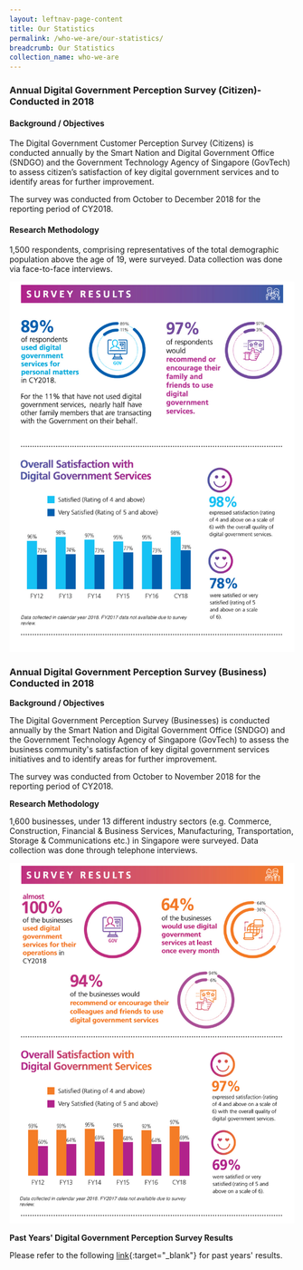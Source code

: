 ```yaml
---
layout: leftnav-page-content
title: Our Statistics
permalink: /who-we-are/our-statistics/
breadcrumb: Our Statistics
collection_name: who-we-are
---
```

### **Annual Digital Government Perception Survey (Citizen)- Conducted in 2018**

#### **Background / Objectives**
The Digital Government Customer Perception Survey (Citizens) is conducted annually by the Smart Nation and Digital Government Office (SNDGO) and the Government Technology Agency of Singapore (GovTech) to assess citizen’s satisfaction of key digital government services and to identify areas for further improvement.

The survey was conducted from October to December 2018 for the reporting period of CY2018.

#### **Research Methodology**

1,500 respondents, comprising representatives of the total demographic population above the age of 19, were surveyed. Data collection was done via face-to-face interviews.

![Digital Government Perception Survey 2018 for Citizens by GovTech](/images/our-statistics/Digital-Government-Perception-2018-Citizen-GovTech-Smart-Nation.jpg)
### **Annual Digital Government Perception Survey (Business) Conducted in 2018**

**Background / Objectives**

The Digital Government Perception Survey (Businesses) is conducted annually by the Smart Nation and Digital Government Office (SNDGO) and the Government Technology Agency of Singapore (GovTech) to assess the business community's satisfaction of key digital government services initiatives and to identify areas for further improvement.

The survey was conducted from October to November 2018 for the reporting period of CY2018.

**Research Methodology**

1,600 businesses, under 13 different industry sectors (e.g. Commerce, Construction, Financial & Business Services, Manufacturing, Transportation, Storage & Communications etc.) in Singapore were surveyed. Data collection was done through telephone interviews.

![Digital Government Perception Survey 2018 for Business by GovTech](/images/our-statistics/Digital-Government-Perception-2018-Business-GovTech-Smart-Nation.jpg)


**Past Years' Digital Government Perception Survey Results**

Please refer to the following [link](/digital-government-perception-survey/){:target="_blank"} for past years' results.
